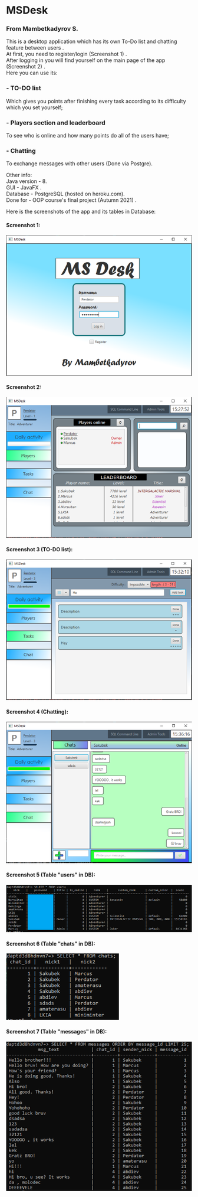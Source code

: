 # MSDesk
### From Mambetkadyrov S.

This is a desktop application which has its own To-Do list and chatting feature between users . <br>
At first, you need to register/login (Screenshot 1) .<br>
After logging in you will find yourself on the main page of the app (Screenshot 2) .<br> 
Here you can use its: <br> 
### - TO-DO list 
Which gives you points after finishing every task according to its difficulty which you set yourself; <br>
### - Players section and leaderboard  
To see who is online and how many points do all of the users have; <br>
### - Chatting 
To exchange messages with other users (Done via Postgre). <br>

Other info:<br>
Java version - 8.<br>
GUI - JavaFX .<bR>
Database - PostgreSQL (hosted on heroku.com). <br>
Done for - OOP course's final project (Autumn 2021) .

Here is the screenshots of the app and its tables in Database:<br>
#### Screenshot 1:<br>
![Screenshot 1](https://github.com/Sakubek1337/MsDesk/blob/main/screenshots/sc2.PNG)<br>
#### Screenshot 2:<br>
![Screenshot 2](https://github.com/Sakubek1337/MsDesk/blob/main/screenshots/sc7.png)<br>
#### Screenshot 3 (TO-DO list):<br>
![Screenshot 3](https://github.com/Sakubek1337/MsDesk/blob/main/screenshots/sc3.PNG)<br>
#### Screenshot 4 (Chatting):<br>
![Screenshot 4](https://github.com/Sakubek1337/MsDesk/blob/main/screenshots/sc4.PNG)<br>
#### Screenshot 5 (Table "users" in DB):<br>
![Screenshot 5](https://github.com/Sakubek1337/MsDesk/blob/main/screenshots/sc6.png)<br>
#### Screenshot 6 (Table "chats" in DB):<br>
![Screenshot 6](https://github.com/Sakubek1337/MsDesk/blob/main/screenshots/sc5.PNG)<br>
#### Screenshot 7 (Table "messages" in DB):<br>
![Screenshot 7](https://github.com/Sakubek1337/MsDesk/blob/main/screenshots/sc1.PNG)<br>
 
